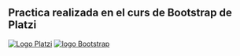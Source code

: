 ##  Practica realizada en el curs de Bootstrap de Platzi
[![Logo Platzi](https://blogs.elespectador.com/wp-content/uploads/2018/11/Logotipo-de-Platzi-Educacion-Online-Calidad.jpg "Logo Platzi")](https://blogs.elespectador.com/wp-content/uploads/2018/11/Logotipo-de-Platzi-Educacion-Online-Calidad.jpg "Logo Platzi")
[![logo Bootstrap](https://anthoncode.com/wp-content/uploads/2019/01/bootstrap-logo-png.png "logo Bootstrap")](http:/https://anthoncode.com/wp-content/uploads/2019/01/bootstrap-logo-png.png/ "logo Bootstrap")
